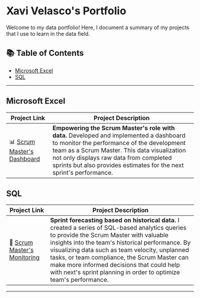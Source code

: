 # Xavi Velasco's Portfolio

Welcome to my data portfolio! Here, I document a summary of my projects that I use to learn in the data field.

## 📚 Table of Contents
- [Microsoft Excel](#microsoft-excel)
- [SQL](#sql)
  
***

## Microsoft Excel

| Project Link | Project Description | 
|---|---|
| 📊 [Scrum Master's Dashboard](https://github.com/XaviVelasco/Scrum-Master-Excel-Dashboard) | **Empowering the Scrum Master's role with data.** Developed and implemented a dashboard to monitor the performance of the development team as a Scrum Master. This data visualization not only displays raw data from completed sprints but also provides estimates for the next sprint's performance. |


## SQL

| Project Link | Project Description | 
|---|---|
| :mag_right: [Scrum Master's Monitoring](https://github.com/XaviVelasco/Scrum-Master-SQL-Project) | **Sprint forecasting based on historical data.** I created a series of SQL-based analytics queries to provide the Scrum Master with valuable insights into the team's historical performance. By visualizing data such as team velocity, unplanned tasks, or team compliance, the Scrum Master can make more informed decisions that could help with next's sprint planning in order to optimize team's performance. |

***
